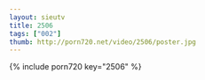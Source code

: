 ```yaml
--- 
layout: sieutv
title: 2506
tags: ["002"]
thumb: http://porn720.net/video/2506/poster.jpg
---
```

{% include porn720 key="2506" %} 

